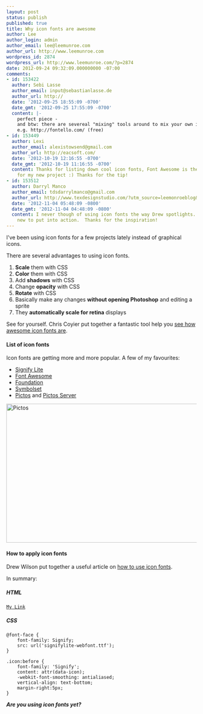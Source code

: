 ```yaml
---
layout: post
status: publish
published: true
title: Why icon fonts are awesome
author: Lee
author_login: admin
author_email: lee@leemunroe.com
author_url: http://www.leemunroe.com
wordpress_id: 2874
wordpress_url: http://www.leemunroe.com/?p=2874
date: 2012-09-24 09:32:09.000000000 -07:00
comments:
- id: 153422
  author: Sebi Lasse
  author_email: input@sebastianlasse.de
  author_url: http://
  date: '2012-09-25 18:55:09 -0700'
  date_gmt: '2012-09-25 17:55:09 -0700'
  content: |-
    perfect piece -
    and btw: there are severeal "mixing" tools around to mix your own icon font,
    e.g. http://fontello.com/ (free)
- id: 153449
  author: Lexi
  author_email: alexistowsend@gmail.com
  author_url: http://eacsoft.com/
  date: '2012-10-19 12:16:55 -0700'
  date_gmt: '2012-10-19 11:16:55 -0700'
  content: Thanks for listing down cool icon fonts, Font Awesome is the perfect one
    for my new project :) Thanks for the tip!
- id: 153512
  author: Darryl Manco
  author_email: tdsdarrylmanco@gmail.com
  author_url: http://www.texdesignstudio.com/?utm_source=leemonroeblog&amp;utm_medium=link&amp;utm_content=iconfontswonderful&amp;utm_campaign=backlink
  date: '2012-11-04 05:48:09 -0800'
  date_gmt: '2012-11-04 04:48:09 -0800'
  content: I never though of using icon fonts the way Drew spotlights.  Something
    new to put into action.  Thanks for the inspiration!
---
```

I've been using icon fonts for a few projects lately instead of graphical icons. 

There are several advantages to using icon fonts.

<ol>
<li><strong>Scale</strong> them with CSS</li>
<li><strong>Color</strong> them with CSS</li>
<li>Add <strong>shadows</strong> with CSS</li>
<li>Change <strong>opacity</strong> with CSS</li>
<li><strong>Rotate</strong> with CSS</li>
<li>Basically make any changes <strong>without opening Photoshop</strong> and editing a sprite</li>
<li>They <strong>automatically scale for retina</strong> displays</li>
</ol>

See for yourself. Chris Coyier put together a fantastic tool help you <a href="http://css-tricks.com/examples/IconFont/">see how awesome icon fonts are</a>.

<h4>List of icon fonts</h4>

Icon fonts are getting more and more popular. A few of my favourites:

<ul>
<li><a href="http://medialoot.com/item/signify-free-icon-font/">Signify Lite</a></li>
<li><a href="http://fortawesome.github.com/Font-Awesome/">Font Awesome</a></li>
<li><a href="http://www.zurb.com/playground/foundation-icons">Foundation</a></li>
<li><a href="http://symbolset.com/">Symbolset</a></li>
<li><a href="http://pictos.cc/font/">Pictos</a> and <a href="http://pictos.cc/server/">Pictos Server</a></li>
</ul>

<img src="http://www.leemunroe.com/wp-content/uploads/pictos.jpg" alt="Pictos" border="0" width="600" height="367" />

<h4>How to apply icon fonts</h4>

Drew Wilson put together a useful article on <a href="http://pictos.cc/articles/using-icon-fonts/">how to use icon fonts</a>.

In summary:

<h5>HTML</h5>

<pre><code><a href="" class="icon" data-icon="G">My Link</a></code></pre>

<h5>CSS</h5>

<pre><code>@font-face { 
	font-family: Signify; 
	src: url('signifylite-webfont.ttf'); 
} 

.icon:before {
	font-family: 'Signify';
	content: attr(data-icon);
	-webkit-font-smoothing: antialiased;
	vertical-align: text-bottom;
	margin-right:5px;
}</code></pre>


<strong><em>Are you using icon fonts yet?</em></strong>
